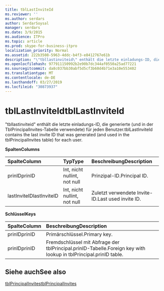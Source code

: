 ```yaml
---
title: tblLastInviteId
ms.reviewer: ''
ms.author: serdars
author: SerdarSoysal
manager: serdars
ms.date: 3/9/2015
ms.audience: ITPro
ms.topic: article
ms.prod: skype-for-business-itpro
localization_priority: Normal
ms.assetid: 222b3508-5963-4ddc-b4f3-e8412767e61b
description: "\"tbllastinviteid\" enthält die letzte einladungs-ID, die generierte (und in der TblPrincipalInvites-Tabelle verwendete) für jeden Benutzer."
ms.openlocfilehash: 977911150992b2e90b7dc344af0550a25ad77221
ms.sourcegitcommit: da8c037bb30abf5d5cf3b60d4b71e3a10e553402
ms.translationtype: MT
ms.contentlocale: de-DE
ms.lasthandoff: 03/27/2019
ms.locfileid: "30873937"
---
```

# <a name="tbllastinviteid"></a><span data-ttu-id="c9f8d-103">tblLastInviteId</span><span class="sxs-lookup"><span data-stu-id="c9f8d-103">tblLastInviteId</span></span>
 
<span data-ttu-id="c9f8d-104">"tbllastinviteid" enthält die letzte einladungs-ID, die generierte (und in der TblPrincipalInvites-Tabelle verwendete) für jeden Benutzer.</span><span class="sxs-lookup"><span data-stu-id="c9f8d-104">tblLastInviteId contains the last invite ID that was generated (and used in the tblPrincipalInvites table) for each user.</span></span>
  
<span data-ttu-id="c9f8d-105">**Spalten**</span><span class="sxs-lookup"><span data-stu-id="c9f8d-105">**Columns**</span></span>

|<span data-ttu-id="c9f8d-106">**Spalte**</span><span class="sxs-lookup"><span data-stu-id="c9f8d-106">**Column**</span></span>|<span data-ttu-id="c9f8d-107">**Typ**</span><span class="sxs-lookup"><span data-stu-id="c9f8d-107">**Type**</span></span>|<span data-ttu-id="c9f8d-108">**Beschreibung**</span><span class="sxs-lookup"><span data-stu-id="c9f8d-108">**Description**</span></span>|
|:-----|:-----|:-----|
|<span data-ttu-id="c9f8d-109">prinID</span><span class="sxs-lookup"><span data-stu-id="c9f8d-109">prinID</span></span>  <br/> |<span data-ttu-id="c9f8d-110">Int, nicht null</span><span class="sxs-lookup"><span data-stu-id="c9f8d-110">int, not null</span></span>  <br/> |<span data-ttu-id="c9f8d-111">Prinzipal-ID.</span><span class="sxs-lookup"><span data-stu-id="c9f8d-111">Principal ID.</span></span>  <br/> |
|<span data-ttu-id="c9f8d-112">lastInviteID</span><span class="sxs-lookup"><span data-stu-id="c9f8d-112">lastInviteID</span></span>  <br/> |<span data-ttu-id="c9f8d-113">Int, nicht null</span><span class="sxs-lookup"><span data-stu-id="c9f8d-113">int, not null</span></span>  <br/> |<span data-ttu-id="c9f8d-114">Zuletzt verwendete Invite-ID.</span><span class="sxs-lookup"><span data-stu-id="c9f8d-114">Last used invite ID.</span></span>  <br/> |
   
<span data-ttu-id="c9f8d-115">**Schlüssel**</span><span class="sxs-lookup"><span data-stu-id="c9f8d-115">**Keys**</span></span>

|<span data-ttu-id="c9f8d-116">**Spalte**</span><span class="sxs-lookup"><span data-stu-id="c9f8d-116">**Column**</span></span>|<span data-ttu-id="c9f8d-117">**Beschreibung**</span><span class="sxs-lookup"><span data-stu-id="c9f8d-117">**Description**</span></span>|
|:-----|:-----|
|<span data-ttu-id="c9f8d-118">prinID</span><span class="sxs-lookup"><span data-stu-id="c9f8d-118">prinID</span></span>  <br/> |<span data-ttu-id="c9f8d-119">Primärschlüssel.</span><span class="sxs-lookup"><span data-stu-id="c9f8d-119">Primary key.</span></span>  <br/> |
|<span data-ttu-id="c9f8d-120">prinID</span><span class="sxs-lookup"><span data-stu-id="c9f8d-120">prinID</span></span>  <br/> |<span data-ttu-id="c9f8d-121">Fremdschlüssel mit Abfrage der tblPrincipal.prinID-Tabelle.</span><span class="sxs-lookup"><span data-stu-id="c9f8d-121">Foreign key with lookup in tblPrincipal.prinID table.</span></span>  <br/> |
   
## <a name="see-also"></a><span data-ttu-id="c9f8d-122">Siehe auch</span><span class="sxs-lookup"><span data-stu-id="c9f8d-122">See also</span></span>

[<span data-ttu-id="c9f8d-123">tblPrincipalInvites</span><span class="sxs-lookup"><span data-stu-id="c9f8d-123">tblPrincipalInvites</span></span>](tblprincipalinvites.md)
